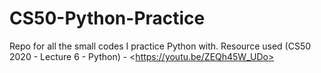 # CS50-Python-Practice
Repo for all the small codes I practice Python with. Resource used (CS50 2020 - Lecture 6 - Python) - &lt;https://youtu.be/ZEQh45W_UDo>
